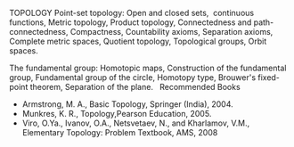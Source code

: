 ---
---
TOPOLOGY
Point-set topology: Open and closed sets,  continuous functions, Metric
topology, Product topology, Connectedness and path-connectedness, Compactness,
Countability axioms, Separation axioms, Complete metric spaces, Quotient
topology, Topological groups, Orbit spaces.

The fundamental group: Homotopic maps, Construction of the fundamental group,
Fundamental group of the circle, Homotopy type, Brouwer's fixed-point theorem,
Separation of the plane.
 
Recommended Books

* Armstrong, M. A., Basic Topology, Springer (India), 2004.
* Munkres, K. R., Topology,Pearson Education, 2005. 
* Viro, O.Ya., Ivanov, O.A., Netsvetaev, N., and Kharlamov, V.M., Elementary
  Topology: Problem Textbook, AMS, 2008


